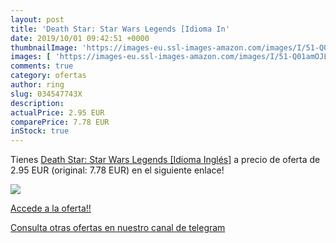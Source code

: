 ```yaml
---
layout: post
title: 'Death Star: Star Wars Legends [Idioma In'
date: 2019/10/01 09:42:51 +0000
thumbnailImage: 'https://images-eu.ssl-images-amazon.com/images/I/51-Q01amOJL._SL200_.jpg'
images: [ 'https://images-eu.ssl-images-amazon.com/images/I/51-Q01amOJL._SL200_.jpg' ]
comments: true
category: ofertas
author: ring
slug: 034547743X
description:
actualPrice: 2.95 EUR
comparePrice: 7.78 EUR
inStock: true
---
```


Tienes [Death Star: Star Wars Legends [Idioma Inglés]](https://www.amazon.com/dp/034547743X/?tag=redken08-20) a precio de oferta de 2.95 EUR (original: 7.78 EUR) en el siguiente enlace!

[![](https://images-eu.ssl-images-amazon.com/images/I/51-Q01amOJL._SL200_.jpg)](https://www.amazon.com/dp/034547743X/?tag=redken08-20)

[Accede a la oferta!!](https://www.amazon.com/dp/034547743X/?tag=redken08-20)

[Consulta otras ofertas en nuestro canal de telegram](https://t.me/s/ofertas25)
